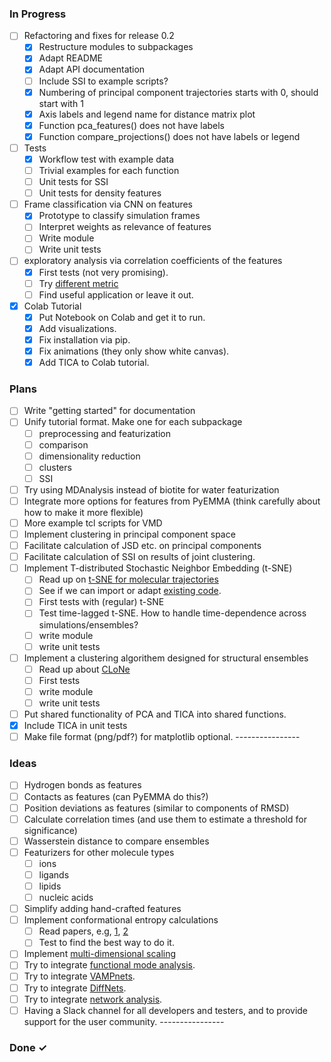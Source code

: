 ### In Progress

- [ ] Refactoring and fixes for release 0.2
  - [x] Restructure modules to subpackages
  - [x] Adapt README
  - [x] Adapt API documentation
  - [ ] Include SSI to example scripts?
  - [x] Numbering of principal component trajectories starts with 0, should start with 1
  - [x] Axis labels and legend name for distance matrix plot
  - [x] Function pca_features() does not have labels
  - [x] Function compare_projections() does not have labels or legend
- [ ] Tests
  - [x] Workflow test with example data
  - [ ] Trivial examples for each function
  - [ ] Unit tests for SSI 
  - [ ] Unit tests for density features
- [ ] Frame classification via CNN on features
  - [x] Prototype to classify simulation frames
  - [ ] Interpret weights as relevance of features
  - [ ] Write module
  - [ ] Write unit tests
- [ ] exploratory analysis via correlation coefficients of the features
  - [x] First tests (not very promising).
  - [ ] Try [different metric](https://docs.scipy.org/doc/scipy/reference/generated/scipy.spatial.distance.correlation.html)
  - [ ] Find useful application or leave it out.
- [x] Colab Tutorial
  - [x] Put Notebook on Colab and get it to run.
  - [x] Add visualizations.
  - [x] Fix installation via pip.
  - [x] Fix animations (they only show white canvas).
  - [x] Add TICA to Colab tutorial.

### Plans

- [ ] Write "getting started" for documentation 
- [ ] Unify tutorial format. Make one for each subpackage
  - [ ] preprocessing and featurization
  - [ ] comparison
  - [ ] dimensionality reduction
  - [ ] clusters
  - [ ] SSI
- [ ] Try using MDAnalysis instead of biotite for water featurization
- [ ] Integrate more options for features from PyEMMA (think carefully about how to make it more flexible)
- [ ] More example tcl scripts for VMD 
- [ ] Implement clustering in principal component space
- [ ] Facilitate calculation of JSD etc. on principal components
- [ ] Facilitate calculation of SSI on results of joint clustering. 
- [ ] Implement T-distributed Stochastic Neighbor Embedding (t-SNE)
  - [ ] Read up on [t-SNE for molecular trajectories](https://www.frontiersin.org/articles/10.3389/fmolb.2020.00132/full)
  - [ ] See if we can import or adapt [existing code](https://github.com/spiwokv/tltsne).
  - [ ] First tests with (regular) t-SNE
  - [ ] Test time-lagged t-SNE. How to handle time-dependence across simulations/ensembles?
  - [ ] write module
  - [ ] write unit tests
- [ ] Implement a clustering algorithem designed for structural ensembles
  - [ ] Read up about [CLoNe](https://academic.oup.com/bioinformatics/advance-article/doi/10.1093/bioinformatics/btaa742/5895303) 
  - [ ] First tests
  - [ ] write module
  - [ ] write unit tests
- [ ] Put shared functionality of PCA and TICA into shared functions.
- [x] Include TICA in unit tests
- [ ] Make file format (png/pdf?) for matplotlib optional. ----------------

### Ideas

- [ ] Hydrogen bonds as features
- [ ] Contacts as features (can PyEMMA do this?)
- [ ] Position deviations as features (similar to components of RMSD)
- [ ] Calculate correlation times (and use them to estimate a threshold for significance)
- [ ] Wasserstein distance to compare ensembles
- [ ] Featurizers for other molecule types
  - [ ] ions
  - [ ] ligands
  - [ ] lipids
  - [ ] nucleic acids
- [ ] Simplify adding hand-crafted features 
- [ ] Implement conformational entropy calculations
  - [ ] Read papers, e.g, [1](https://www.pnas.org/content/111/43/15396), [2](https://www.mdpi.com/2079-3197/6/1/21/htm)
  - [ ] Test to find the best way to do it.
- [ ] Implement [multi-dimensional scaling](https://en.wikipedia.org/wiki/Multidimensional_scaling)
- [ ] Try to integrate [functional mode analysis](http://www3.mpibpc.mpg.de/groups/de_groot/fma.html).
- [ ] Try to integrate [VAMPnets](https://www.nature.com/articles/s41467-017-02388-1).
- [ ] Try to integrate [DiffNets](https://doi.org/10.1101/2020.07.01.182725).
- [ ] Try to integrate [network analysis](https://aip.scitation.org/doi/full/10.1063/5.0020974).
- [ ] Having a Slack channel for all developers and testers, and to provide support for the user community. ----------------

### Done  ✓
